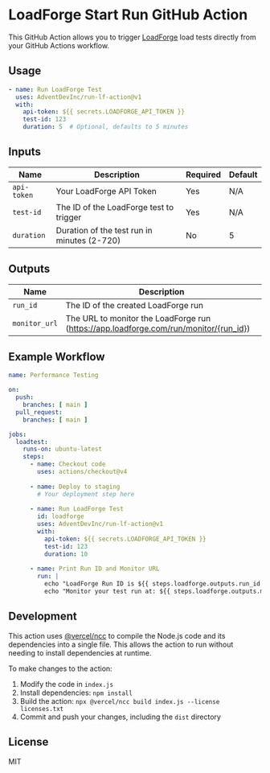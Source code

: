 # LoadForge Start Run GitHub Action

This GitHub Action allows you to trigger [LoadForge](https://loadforge.com) load tests directly from your GitHub Actions workflow.

## Usage

```yaml
- name: Run LoadForge Test
  uses: AdventDevInc/run-lf-action@v1
  with:
    api-token: ${{ secrets.LOADFORGE_API_TOKEN }}
    test-id: 123
    duration: 5  # Optional, defaults to 5 minutes
```

## Inputs

| Name | Description | Required | Default |
|------|-------------|----------|---------|
| `api-token` | Your LoadForge API Token | Yes | N/A |
| `test-id` | The ID of the LoadForge test to trigger | Yes | N/A |
| `duration` | Duration of the test run in minutes (2-720) | No | 5 |

## Outputs

| Name | Description |
|------|-------------|
| `run_id` | The ID of the created LoadForge run |
| `monitor_url` | The URL to monitor the LoadForge run (https://app.loadforge.com/run/monitor/{run_id}) |

## Example Workflow

```yaml
name: Performance Testing

on:
  push:
    branches: [ main ]
  pull_request:
    branches: [ main ]

jobs:
  loadtest:
    runs-on: ubuntu-latest
    steps:
      - name: Checkout code
        uses: actions/checkout@v4
      
      - name: Deploy to staging
        # Your deployment step here
      
      - name: Run LoadForge Test
        id: loadforge
        uses: AdventDevInc/run-lf-action@v1
        with:
          api-token: ${{ secrets.LOADFORGE_API_TOKEN }}
          test-id: 123
          duration: 10
      
      - name: Print Run ID and Monitor URL
        run: |
          echo "LoadForge Run ID is ${{ steps.loadforge.outputs.run_id }}"
          echo "Monitor your test run at: ${{ steps.loadforge.outputs.monitor_url }}"
```

## Development

This action uses [@vercel/ncc](https://github.com/vercel/ncc) to compile the Node.js code and its dependencies into a single file. This allows the action to run without needing to install dependencies at runtime.

To make changes to the action:

1. Modify the code in `index.js`
2. Install dependencies: `npm install`
3. Build the action: `npx @vercel/ncc build index.js --license licenses.txt`
4. Commit and push your changes, including the `dist` directory

## License

MIT
